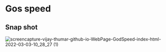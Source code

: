 # Gos speed
## Snap shot
![screencapture-vijay-thumar-github-io-WebPage-GodSpeed-index-html-2022-03-03-10_28_27 (1)](https://user-images.githubusercontent.com/95664711/156499436-4e8ebb09-d20d-4b29-aa21-92bcbd2e3b4b.png)
